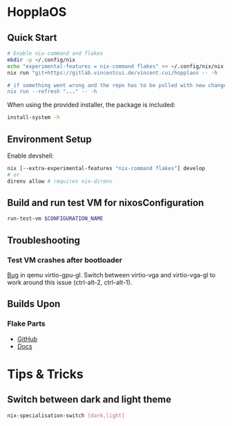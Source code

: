 # HopplaOS

## Quick Start

```bash
# Enable nix-command and flakes
mkdir -p ~/.config/nix
echo "experimental-features = nix-command flakes" >> ~/.config/nix/nix.conf
nix run "git+https://gitlab.vincentcui.de/vincent.cui/hopplaos -- -h

# if something went wrong and the repo has to be pulled with new changes
nix run --refresh "..." -- -h
```

When using the provided installer, the package is included:

```bash
install-system -h
```

## Environment Setup

Enable devshell:

```bash
nix [--extra-experimental-features "nix-command flakes"] develop
# or
direnv allow # requires nix-direnv
```

## Build and run test VM for nixosConfiguration

```bash
run-test-vm $CONFIGURATION_NAME
```

## Troubleshooting

### Test VM crashes after bootloader

[Bug](https://gitlab.com/qemu-project/qemu/-/issues/1727) in qemu virtio-gpu-gl.
Switch between virtio-vga and virtio-vga-gl to work around this issue
(ctrl-alt-2, ctrl-alt-1).

## Builds Upon

### Flake Parts

- [GitHub](https://github.com/hercules-ci/flake-parts)
- [Docs](https://flake.parts)

# Tips & Tricks

## Switch between dark and light theme

```bash
nix-specialisation-switch [dark,light]
```
